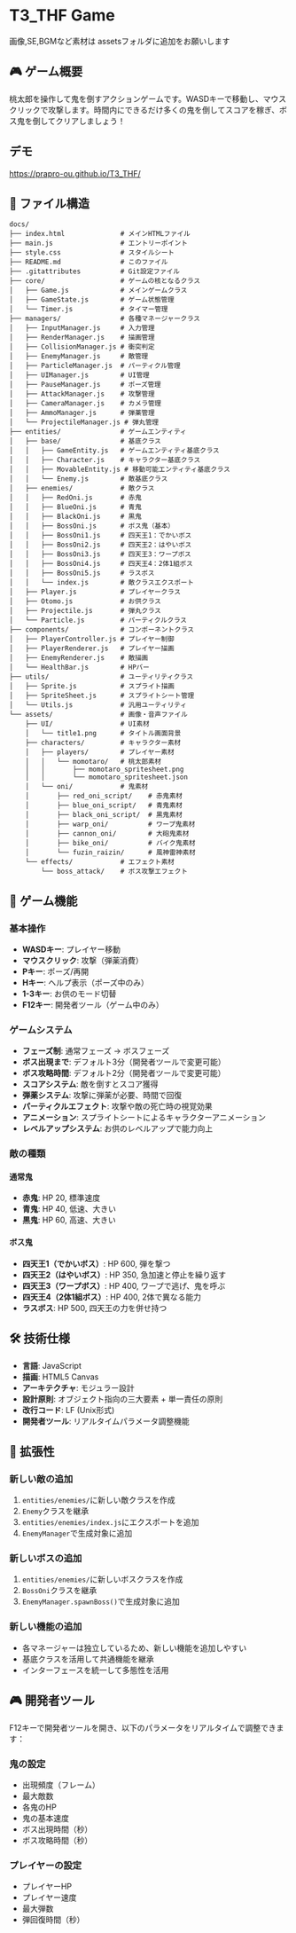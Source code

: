 ﻿# T3_THF Game

画像,SE,BGMなど素材は assetsフォルダに追加をお願いします

## 🎮 ゲーム概要

桃太郎を操作して鬼を倒すアクションゲームです。WASDキーで移動し、マウスクリックで攻撃します。時間内にできるだけ多くの鬼を倒してスコアを稼ぎ、ボス鬼を倒してクリアしましょう！

## デモ　

https://prapro-ou.github.io/T3_THF/

## 📁 ファイル構造

```
docs/
├── index.html              # メインHTMLファイル
├── main.js                 # エントリーポイント
├── style.css               # スタイルシート
├── README.md               # このファイル
├── .gitattributes          # Git設定ファイル
├── core/                   # ゲームの核となるクラス
│   ├── Game.js             # メインゲームクラス
│   ├── GameState.js        # ゲーム状態管理
│   └── Timer.js            # タイマー管理
├── managers/               # 各種マネージャークラス
│   ├── InputManager.js     # 入力管理
│   ├── RenderManager.js    # 描画管理
│   ├── CollisionManager.js # 衝突判定
│   ├── EnemyManager.js     # 敵管理
│   ├── ParticleManager.js  # パーティクル管理
│   ├── UIManager.js        # UI管理
│   ├── PauseManager.js     # ポーズ管理
│   ├── AttackManager.js    # 攻撃管理
│   ├── CameraManager.js    # カメラ管理
│   ├── AmmoManager.js      # 弾薬管理
│   └── ProjectileManager.js # 弾丸管理
├── entities/               # ゲームエンティティ
│   ├── base/               # 基底クラス
│   │   ├── GameEntity.js   # ゲームエンティティ基底クラス
│   │   ├── Character.js    # キャラクター基底クラス
│   │   ├── MovableEntity.js # 移動可能エンティティ基底クラス
│   │   └── Enemy.js        # 敵基底クラス
│   ├── enemies/            # 敵クラス
│   │   ├── RedOni.js       # 赤鬼
│   │   ├── BlueOni.js      # 青鬼
│   │   ├── BlackOni.js     # 黒鬼
│   │   ├── BossOni.js      # ボス鬼（基本）
│   │   ├── BossOni1.js     # 四天王1：でかいボス
│   │   ├── BossOni2.js     # 四天王2：はやいボス
│   │   ├── BossOni3.js     # 四天王3：ワープボス
│   │   ├── BossOni4.js     # 四天王4：2体1組ボス
│   │   ├── BossOni5.js     # ラスボス
│   │   └── index.js        # 敵クラスエクスポート
│   ├── Player.js           # プレイヤークラス
│   ├── Otomo.js            # お供クラス
│   ├── Projectile.js       # 弾丸クラス
│   └── Particle.js         # パーティクルクラス
├── components/             # コンポーネントクラス
│   ├── PlayerController.js # プレイヤー制御
│   ├── PlayerRenderer.js   # プレイヤー描画
│   ├── EnemyRenderer.js    # 敵描画
│   └── HealthBar.js        # HPバー
├── utils/                  # ユーティリティクラス
│   ├── Sprite.js           # スプライト描画
│   ├── SpriteSheet.js      # スプライトシート管理
│   └── Utils.js            # 汎用ユーティリティ
└── assets/                 # 画像・音声ファイル
    ├── UI/                 # UI素材
    │   └── title1.png      # タイトル画面背景
    ├── characters/         # キャラクター素材
    │   ├── players/        # プレイヤー素材
    │   │   └── momotaro/   # 桃太郎素材
    │   │       ├── momotaro_spritesheet.png
    │   │       └── momotaro_spritesheet.json
    │   └── oni/            # 鬼素材
    │       ├── red_oni_script/    # 赤鬼素材
    │       ├── blue_oni_script/   # 青鬼素材
    │       ├── black_oni_script/  # 黒鬼素材
    │       ├── warp_oni/          # ワープ鬼素材
    │       ├── cannon_oni/        # 大砲鬼素材
    │       ├── bike_oni/          # バイク鬼素材
    │       └── fuzin_raizin/      # 風神雷神素材
    └── effects/            # エフェクト素材
        └── boss_attack/    # ボス攻撃エフェクト
```

## 🎯 ゲーム機能

### 基本操作
- **WASDキー**: プレイヤー移動
- **マウスクリック**: 攻撃（弾薬消費）
- **Pキー**: ポーズ/再開
- **Hキー**: ヘルプ表示（ポーズ中のみ）
- **1-3キー**: お供のモード切替
- **F12キー**: 開発者ツール（ゲーム中のみ）

### ゲームシステム
- **フェーズ制**: 通常フェーズ → ボスフェーズ
- **ボス出現まで**: デフォルト3分（開発者ツールで変更可能）
- **ボス攻略時間**: デフォルト2分（開発者ツールで変更可能）
- **スコアシステム**: 敵を倒すとスコア獲得
- **弾薬システム**: 攻撃に弾薬が必要、時間で回復
- **パーティクルエフェクト**: 攻撃や敵の死亡時の視覚効果
- **アニメーション**: スプライトシートによるキャラクターアニメーション
- **レベルアップシステム**: お供のレベルアップで能力向上

### 敵の種類
#### 通常鬼
- **赤鬼**: HP 20, 標準速度
- **青鬼**: HP 40, 低速、大きい
- **黒鬼**: HP 60, 高速、大きい

#### ボス鬼
- **四天王1（でかいボス）**: HP 600, 弾を撃つ
- **四天王2（はやいボス）**: HP 350, 急加速と停止を繰り返す
- **四天王3（ワープボス）**: HP 400, ワープで逃げ、鬼を呼ぶ
- **四天王4（2体1組ボス）**: HP 400, 2体で異なる能力
- **ラスボス**: HP 500, 四天王の力を併せ持つ

## 🛠️ 技術仕様

- **言語**: JavaScript 
- **描画**: HTML5 Canvas
- **アーキテクチャ**: モジュラー設計
- **設計原則**: オブジェクト指向の三大要素 + 単一責任の原則
- **改行コード**: LF (Unix形式)
- **開発者ツール**: リアルタイムパラメータ調整機能

## 🔧 拡張性

### 新しい敵の追加
1. `entities/enemies/`に新しい敵クラスを作成
2. `Enemy`クラスを継承
3. `entities/enemies/index.js`にエクスポートを追加
4. `EnemyManager`で生成対象に追加

### 新しいボスの追加
1. `entities/enemies/`に新しいボスクラスを作成
2. `BossOni`クラスを継承
3. `EnemyManager.spawnBoss()`で生成対象に追加

### 新しい機能の追加
- 各マネージャーは独立しているため、新しい機能を追加しやすい
- 基底クラスを活用して共通機能を継承
- インターフェースを統一して多態性を活用

## 🎮 開発者ツール

F12キーで開発者ツールを開き、以下のパラメータをリアルタイムで調整できます：

### 鬼の設定
- 出現頻度（フレーム）
- 最大敵数
- 各鬼のHP
- 鬼の基本速度
- ボス出現時間（秒）
- ボス攻略時間（秒）

### プレイヤーの設定
- プレイヤーHP
- プレイヤー速度
- 最大弾数
- 弾回復時間（秒）
